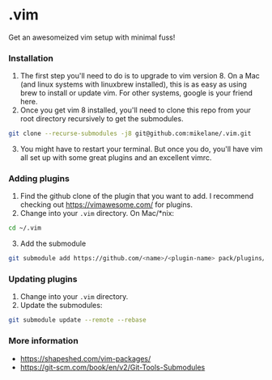 # .vim

Get an awesomeized vim setup with minimal fuss!

### Installation

1. The first step you'll need to do is to upgrade to vim version 8. On a Mac (and linux systems with linuxbrew installed), this is as easy as using brew to install or update vim. For other systems, google is your friend here.
2. Once you get vim 8 installed, you'll need to clone this repo from your root directory recursively to get the submodules.

```bash
git clone --recurse-submodules -j8 git@github.com:mikelane/.vim.git
```

3. You might have to restart your terminal. But once you do, you'll have vim all set up with some great plugins and an excellent vimrc.

### Adding plugins

1. Find the github clone of the plugin that you want to add. I recommend checking out https://vimawesome.com/ for plugins.
2. Change into your `.vim` directory. On Mac/*nix:

```bash
cd ~/.vim
```

3. Add the submodule

```bash
git submodule add https://github.com/<name>/<plugin-name> pack/plugins/start/<plugin-name>
```

### Updating plugins

1. Change into your `.vim` directory.
2. Update the submodules:

```bash
git submodule update --remote --rebase
```

### More information

- https://shapeshed.com/vim-packages/
- https://git-scm.com/book/en/v2/Git-Tools-Submodules

